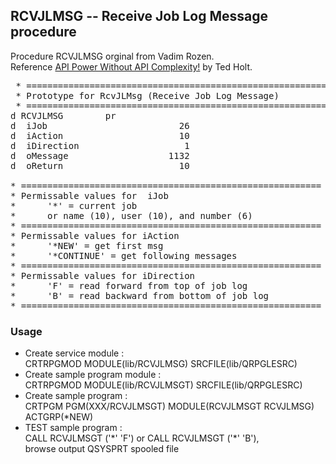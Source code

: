 <h2>RCVJLMSG -- Receive Job Log Message procedure</h2>
<p>
Procedure RCVJLMSG orginal from Vadim Rozen. <br />
Reference <a href = "https://www.mcpressonline.com/programming/apis/api-power-without-api-complexity" >API Power Without API Complexity!</a> by Ted Holt.
</p>

<pre>
 * =========================================================
 * Prototype for RcvJLMsg (Receive Job Log Message)         
 * =========================================================
d RCVJLMSG        pr                                        
d  iJob                         26                          
d  iAction                      10                          
d  iDirection                    1                          
d  oMessage                   1132                          
d  oReturn                      10                          

* =========================================================
* Permissable values for  iJob                             
*      '*' = current job                                   
*      or name (10), user (10), and number (6)             
* =========================================================
* Permissable values for iAction                           
*      '*NEW' = get first msg                              
*      '*CONTINUE' = get following messages                
* =========================================================
* Permissable values for iDirection                        
*      'F' = read forward from top of job log              
*      'B' = read backward from bottom of job log          
* =========================================================
</pre>     

<h3>Usage</h3>
<ul>
<li>Create service module : <br />CRTRPGMOD  MODULE(lib/RCVJLMSG) SRCFILE(lib/QRPGLESRC)</li>
<li>Create sample program module : <br />CRTRPGMOD  MODULE(lib/RCVJLMSGT) SRCFILE(lib/QRPGLESRC)</li>
<li>Create sample program : <br />CRTPGM     PGM(XXX/RCVJLMSGT) MODULE(RCVJLMSGT RCVJLMSG) ACTGRP(*NEW)</li>
<li>TEST sample program : <br />CALL RCVJLMSGT ('*' 'F') or CALL RCVJLMSGT ('*' 'B'),<br /> browse output QSYSPRT spooled file</li>  
</ul>
